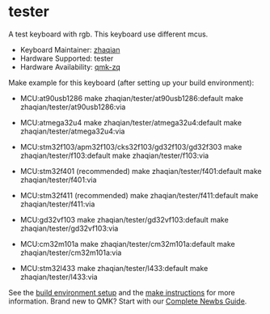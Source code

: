 # tester

A test keyboard with rgb.
This keyboard use different mcus.

* Keyboard Maintainer: [zhaqian](https://github.com/zhaqian12)
* Hardware Supported: tester
* Hardware Availability: [qmk-zq](https://github.com/zhaqian12/qmk_firmware)

Make example for this keyboard (after setting up your build environment):

* MCU:at90usb1286
    make zhaqian/tester/at90usb1286:default
    make zhaqian/tester/at90usb1286:via

* MCU:atmega32u4
    make zhaqian/tester/atmega32u4:default
    make zhaqian/tester/atmega32u4:via

* MCU:stm32f103/apm32f103/cks32f103/gd32f103/gd32f303
    make zhaqian/tester/f103:default
    make zhaqian/tester/f103:via

* MCU:stm32f401 (recommended)
    make zhaqian/tester/f401:default
    make zhaqian/tester/f401:via

* MCU:stm32f411 (recommended)
    make zhaqian/tester/f411:default
    make zhaqian/tester/f411:via

* MCU:gd32vf103
    make zhaqian/tester/gd32vf103:default
    make zhaqian/tester/gd32vf103:via
    
* MCU:cm32m101a
    make zhaqian/tester/cm32m101a:default
    make zhaqian/tester/cm32m101a:via
    
* MCU:stm32l433
    make zhaqian/tester/l433:default
    make zhaqian/tester/l433:via

See the [build environment setup](https://docs.qmk.fm/#/getting_started_build_tools) and the [make instructions](https://docs.qmk.fm/#/getting_started_make_guide) for more information. Brand new to QMK? Start with our [Complete Newbs Guide](https://docs.qmk.fm/#/newbs).
 